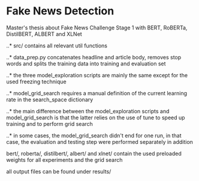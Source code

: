 # Fake News Detection
Master's thesis about Fake News Challenge Stage 1 with BERT, RoBERTa, DistilBERT, ALBERT and XLNet


..* src/ contains all relevant util functions

..* data_prep.py 
	concatenates headline and article body, 
	removes stop words and 
	splits the training data into training and evaluation set

..* the three model_exploration scripts are mainly the same except for the used freezing technique

..* model_grid_search requires a manual definition of the current learning rate in the search_space dictionary

..* the main difference between the model_exploration scripts and model_grid_search is that 
	the latter relies on the use of tune to speed up training and to perform grid search

..* in some cases, the model_grid_search didn't end for one run, in that case, the evaluation and testing step were performed separately in addition

bert/, roberta/, distilbert/, albert/ and xlnet/ contain the used preloaded weights for all experiments and the grid search

all output files can be found under results/
